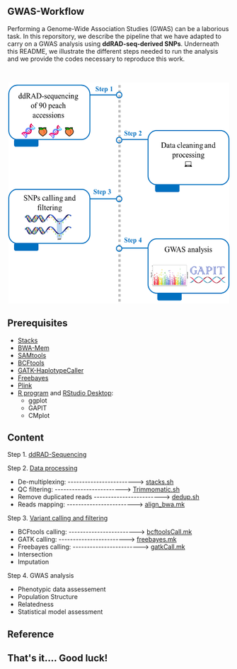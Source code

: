 ## GWAS-Workflow

Performing a Genome-Wide Association Studies (GWAS) can be a laborious task.
In this reporsitory, we describe the pipeline that we have adapted to carry on a GWAS analysis using **ddRAD-seq-derived SNPs**.
Underneath this README, we illustrate the different steps needed to run the analysis and we provide the codes necessary to reproduce this work.


<br />

<p align="center">
  <img width="500" height="500" src="https://github.com/najlaksouri/GWAS-Workflow/blob/main/Images/Pipeline.png">
</p>

## Prerequisites
- [Stacks](https://catchenlab.life.illinois.edu/stacks/)
- [BWA-Mem](https://github.com/lh3/bwa)
- [SAMtools](https://bioinformaticsreview.com/20210404/installing-samtools-on-ubuntu/)
- [BCFtools](https://samtools.github.io/bcftools/)
- [GATK-HaplotypeCaller](https://gatk.broadinstitute.org/hc/en-us/articles/360036194592-Getting-started-with-GATK4)
- [Freebayes](https://github.com/freebayes/freebayes)
- [Plink](https://www.cog-genomics.org/plink/)
- [R program](https://cran.r-project.org/) and [RStudio Desktop](https://posit.co/download/rstudio-desktop/):
  - ggplot
  - GAPIT
  - CMplot

## Content
Step 1. [ddRAD-Sequencing](https://github.com/najlaksouri/GWAS-Workflow/tree/main/01.ddRAD-sequencing) 

Step 2. [Data processing](https://github.com/najlaksouri/GWAS-Workflow/tree/main/02.%20Data%20Processing) 
- De-multiplexing: ------------------------> [stacks.sh](https://github.com/najlaksouri/GWAS-Workflow/blob/main/02.%20Data%20Processing/Stacks.sh)
- QC filtering: ------------------------> [Trimmomatic.sh](https://github.com/najlaksouri/GWAS-Workflow/blob/main/02.%20Data%20Processing/trimmomatic.sh)
- Remove duplicated reads ------------------------> [dedup.sh](https://github.com/najlaksouri/GWAS-Workflow/blob/main/02.%20Data%20Processing/dedup.sh)
- Reads mapping: ------------------------> [align_bwa.mk](https://github.com/najlaksouri/GWAS-Workflow/blob/main/02.%20Data%20Processing/align_bwa.mk) 
    
Step 3. [Variant calling and filtering](https://github.com/najlaksouri/GWAS-Workflow/tree/main/03.%20SNP%20calling%20and%20filtering) 
- BCFtools calling: ------------------------> [bcftoolsCall.mk](https://github.com/najlaksouri/GWAS-Workflow/blob/main/03.%20SNP%20calling%20and%20filtering/bcftoolsCall.mk)
- GATK calling: ------------------------> [freebayes.mk](https://github.com/najlaksouri/GWAS-Workflow/blob/main/03.%20SNP%20calling%20and%20filtering/gatkCall.mk)
- Freebayes calling: ------------------------> [gatkCall.mk](https://github.com/najlaksouri/GWAS-Workflow/blob/main/03.%20SNP%20calling%20and%20filtering/freebayes.mk)
- Intersection
- Imputation 
    
Step 4. GWAS analysis
   - Phenotypic data assessement
   - Population Structure
   - Relatedness
   - Statistical model assessment
   

## Reference


## That's it.... Good luck!
